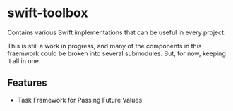 # swift-toolbox
Contains various Swift implementations that can be useful in every project.

This is still a work in progress, and many of the components in this fraemwork could be broken into several submodules.  But, for now, keeping it all in one.

## Features

- Task Framework for Passing Future Values

